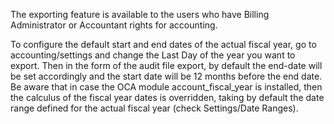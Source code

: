 The exporting feature is available to the users who have Billing
Administrator or Accountant rights for accounting.

To configure the default start and end dates of the actual fiscal year,
go to accounting/settings and change the Last Day of the year you want
to export. Then in the form of the audit file export, by default the
end-date will be set accordingly and the start date will be 12 months
before the end date. Be aware that in case the OCA module
account_fiscal_year is installed, then the calculus of the fiscal year
dates is overridden, taking by default the date range defined for the
actual fiscal year (check Settings/Date Ranges).
